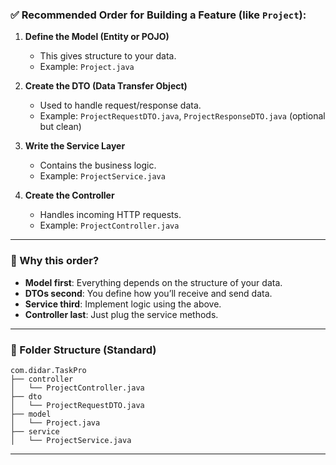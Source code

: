 
### ✅ Recommended Order for Building a Feature (like `Project`):

1. **Define the Model (Entity or POJO)**

   * This gives structure to your data.
   * Example: `Project.java`

2. **Create the DTO (Data Transfer Object)**

   * Used to handle request/response data.
   * Example: `ProjectRequestDTO.java`, `ProjectResponseDTO.java` (optional but clean)

3. **Write the Service Layer**

   * Contains the business logic.
   * Example: `ProjectService.java`

4. **Create the Controller**

   * Handles incoming HTTP requests.
   * Example: `ProjectController.java`

---

### 🔄 Why this order?

* **Model first**: Everything depends on the structure of your data.
* **DTOs second**: You define how you’ll receive and send data.
* **Service third**: Implement logic using the above.
* **Controller last**: Just plug the service methods.

---

### 📁 Folder Structure (Standard)

```
com.didar.TaskPro
├── controller
│   └── ProjectController.java
├── dto
│   └── ProjectRequestDTO.java
├── model
│   └── Project.java
├── service
│   └── ProjectService.java
```

---
